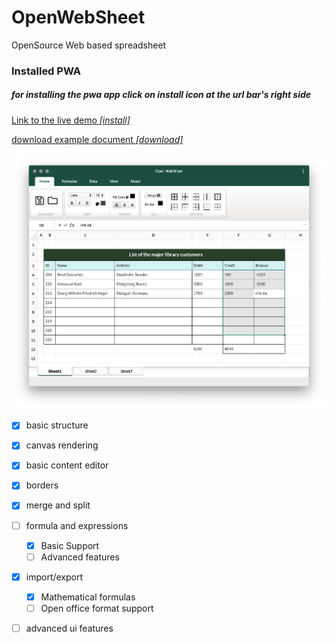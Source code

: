 # OpenWebSheet
OpenSource Web based spreadsheet

### Installed PWA
##### for installing the pwa app click on install icon at the url bar's right side

<a href="https://siamandmaroufi.github.io/OpenWebSheet/" >Link to the live demo _[install]_ </a>

<a href="demo/DEMO.ows" target="_blank"> download example document _[download]_</a>

<img src="demo/demo.png" />



* [x] basic structure
* [x] canvas rendering
* [x] basic content editor
* [x] borders
* [x] merge and split
* [ ] formula and expressions
  * [x] Basic Support
  * [ ] Advanced features
* [x] import/export
  * [x] Mathematical formulas
  * [ ] Open office format support
* [ ] advanced ui features





